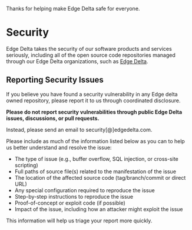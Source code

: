Thanks for helping make Edge Delta safe for everyone.

# Security

Edge Delta takes the security of our software products and services seriously, including all of the open source code repositories managed through our Edge Delta organizations, such as [Edge Delta](https://github.com/edgedelta).

## Reporting Security Issues

If you believe you have found a security vulnerability in any Edge delta owned repository, please report it to us through coordinated disclosure.

**Please do not report security vulnerabilities through public Edge Delta issues, discussions, or pull requests.**

Instead, please send an email to security[@]edgedelta.com.

Please include as much of the information listed below as you can to help us better understand and resolve the issue:

  * The type of issue (e.g., buffer overflow, SQL injection, or cross-site scripting)
  * Full paths of source file(s) related to the manifestation of the issue
  * The location of the affected source code (tag/branch/commit or direct URL)
  * Any special configuration required to reproduce the issue
  * Step-by-step instructions to reproduce the issue
  * Proof-of-concept or exploit code (if possible)
  * Impact of the issue, including how an attacker might exploit the issue

This information will help us triage your report more quickly.